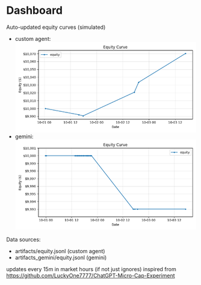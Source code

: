 # Dashboard

Auto-updated equity curves (simulated)

- custom agent: ![Equity Curve](artifacts/equity.png?v=1537117)
- gemini: ![Equity Curve (Gemini)](artifacts_gemini/equity.png?v=1537117)

Data sources:
- artifacts/equity.jsonl (custom agent)
- artifacts_gemini/equity.jsonl (gemini)

updates every 15m in market hours (if not just ignores)
inspired from https://github.com/LuckyOne7777/ChatGPT-Micro-Cap-Experiment